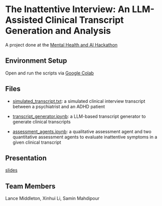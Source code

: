 # The Inattentive Interview: An LLM-Assisted Clinical Transcript Generation and Analysis

A project done at the [Mental Health and AI Hackathon](https://github.com/neuromatch/mexa-hack/blob/main/virtual-hack-1.md)

## Environment Setup

Open and run the scripts via [Google Colab](https://colab.research.google.com/)

## Files

- [simulated_transcript.txt](simulated_transcript.txt): a simulated clinical interview transcript between a psychiatrist and an ADHD patient

- [transcript_generator.ipynb](transcript_generator.ipynb): a LLM-based transcript generator to generate clinical transcripts

- [assessment_agents.ipynb](assessment_agents.ipynb): a qualitative assessment agent and two quantitative assessment agents to evaluate inattentive symptoms in a given clinical transcript

## Presentation

[slides](https://docs.google.com/presentation/d/1iFdv4nG1I3tMPkXAwivZ-SXc7Vl4sueuQZcYrK5xR5o/edit?usp=sharing)

## Team Members

Lance Middleton, Xinhui Li, Samin Mahdipour